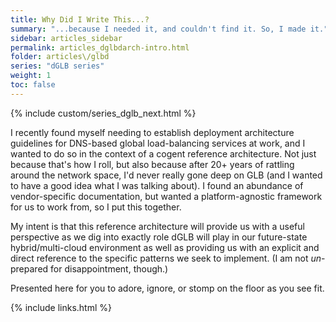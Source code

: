 ```yaml
---
title: Why Did I Write This...?
summary: "...because I needed it, and couldn't find it. So, I made it."
sidebar: articles_sidebar
permalink: articles_dglbdarch-intro.html
folder: articles\/glbd
series: "dGLB series"
weight: 1
toc: false
---
```


{% include custom/series_dglb_next.html %}

I recently found myself needing to establish deployment architecture guidelines for DNS-based global load-balancing services at work, and I wanted to do so in the context of a cogent reference architecture. Not just because that's how I roll, but also because after 20+ years of rattling around the network space, I'd never really gone deep on GLB (and I wanted to have a good idea what I was talking about). I found an abundance of vendor-specific documentation, but wanted a platform-agnostic framework for us to work from, so I put this together.

My intent is that this reference architecture will provide us with a useful perspective as we dig into exactly role dGLB will play in our future-state hybrid/multi-cloud environment as well as providing us with an explicit and direct reference to the specific patterns we seek to implement. (I am not <em>un</em>-prepared for disappointment, though.)

Presented here for you to adore, ignore, or stomp on the floor as you see fit.

{% include links.html %}